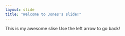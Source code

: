 ```yaml
---
layout: slide
title: "Welcome to Jones's slide!"
---
```

This is my awesome slise
Use the left arrow to go back!